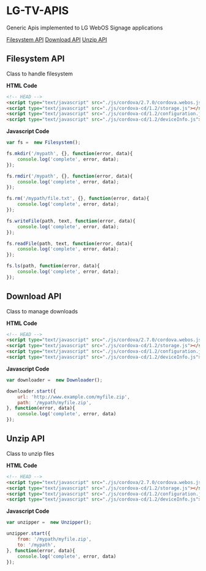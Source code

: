 
# LG-TV-APIS

Generic Apis implemented to LG WebOS Signage applications


[Filesystem API](#filesystem-api)
[Download API](#download-api)
[Unzip API](#unzip-api)

<a href="#" name="filesystem-api"></a>
## Filesystem API

Class to handle filesystem

**HTML Code**
```html
<!-- HEAD -->
<script type="text/javascript" src="./js/cordova/2.7.0/cordova.webos.js"></script>
<script type="text/javascript" src="./js/cordova-cd/1.2/storage.js"></script>
<script type="text/javascript" src="./js/cordova-cd/1.2/configuration.js"></script>
<script type="text/javascript" src="./js/cordova-cd/1.2/deviceInfo.js"></script>

```

**Javascript Code**
```javascript
var fs =  new Filesystem();

fs.mkdir('/mypath', {}, function(error, data){
    console.log('complete', error, data);
});

fs.rmdir('/mypath', {}, function(error, data){
    console.log('complete', error, data);
});

fs.rm('/mypath/file.txt', {}, function(error, data){
    console.log('complete', error, data);
});

fs.writeFile(path, text, function(error, data){
    console.log('complete', error, data);
});

fs.readFile(path, text, function(error, data){
    console.log('complete', error, data);
});

fs.ls(path, function(error, data){
    console.log('complete', error, data);
});

```

<a href="#" name="download-api"></a>
## Download API

Class to manage downloads

**HTML Code**
```html
<!-- HEAD -->
<script type="text/javascript" src="./js/cordova/2.7.0/cordova.webos.js"></script>
<script type="text/javascript" src="./js/cordova-cd/1.2/storage.js"></script>
<script type="text/javascript" src="./js/cordova-cd/1.2/configuration.js"></script>
<script type="text/javascript" src="./js/cordova-cd/1.2/deviceInfo.js"></script>

```

**Javascript Code**
```javascript
var downloader =  new Downloader();

downloader.start({
    url: 'http://www.example.com/myfile.zip',
    path: '/mypath/myfile.zip',
}, function(error, data){
    console.log('complete', error, data)
});
```

<a href="#" name="unzip-api"></a>
## Unzip API

Class to unzip files

**HTML Code**
```html
<!-- HEAD -->
<script type="text/javascript" src="./js/cordova/2.7.0/cordova.webos.js"></script>
<script type="text/javascript" src="./js/cordova-cd/1.2/storage.js"></script>
<script type="text/javascript" src="./js/cordova-cd/1.2/configuration.js"></script>
<script type="text/javascript" src="./js/cordova-cd/1.2/deviceInfo.js"></script>

```

**Javascript Code**
```javascript
var unzipper =  new Unzipper();

unzipper.start({
    from: '/mypath/myfile.zip',
    to: '/mypath',
}, function(error, data){
    console.log('complete', error, data)
});

```
